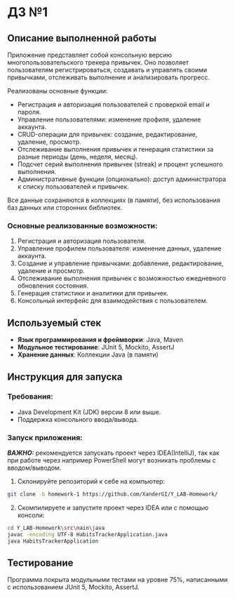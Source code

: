 # ДЗ №1

## Описание выполненной работы

Приложение представляет собой консольную версию многопользовательского трекера привычек. Оно позволяет пользователям регистрироваться, создавать и управлять своими привычками, отслеживать выполнение и анализировать прогресс.

Реализованы основные функции:
- Регистрация и авторизация пользователей с проверкой email и пароля.
- Управление пользователями: изменение профиля, удаление аккаунта.
- CRUD-операции для привычек: создание, редактирование, удаление, просмотр.
- Отслеживание выполнения привычек и генерация статистики за разные периоды (день, неделя, месяц).
- Подсчет серий выполнения привычек (streak) и процент успешного выполнения.
- Административные функции (опционально): доступ администратора к списку пользователей и привычек.

Все данные сохраняются в коллекциях (в памяти), без использования баз данных или сторонних библиотек.

### Основные реализованные возможности:
1. Регистрация и авторизация пользователя.
2. Управление профилем пользователя: изменение данных, удаление аккаунта.
3. Создание и управление привычками: добавление, редактирование, удаление и просмотр.
4. Отслеживание выполнения привычек с возможностью ежедневного обновления состояния.
5. Генерация статистики и аналитики для привычек.
6. Консольный интерфейс для взаимодействия с пользователем.

## Используемый стек

- **Язык программирования и фреймворки**: Java, Maven
- **Модульное тестирование**: JUnit 5, Mockito, AssertJ
- **Хранение данных**: Коллекции Java (в памяти)

## Инструкция для запуска

### Требования:
- Java Development Kit (JDK) версии 8 или выше.
- Поддержка консольного ввода/вывода.

### Запуск приложения:
**_ВАЖНО:_** рекомендуется запускать проект через IDEA(IntelliJ), так как при работе через например PowerShell могут возникать проблемы с вводом/выводом.
1. Склонируйте репозиторий к себе на компьютер:
```bash
git clone -b homework-1 https://github.com/XanderGI/Y_LAB-Homework/
```
2. Скомпилируете и запустите проект через IDEA или с помощью консоли:
```bash
cd Y_LAB-Homework\src\main\java
javac -encoding UTF-8 HabitsTrackerApplication.java
java HabitsTrackerApplication
```

## Тестирование

Программа покрыта модульными тестами на уровне 75%, написанными с использованием JUnit 5, Mockito, AssertJ.